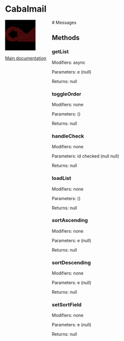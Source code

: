 # Cabalmail
<div style="width: 10em; float:left; height: 100%; padding-right: 1em;"><img src="/docs/logo.png" width="100" />
<p><a href="/README.md">Main documentation</a></p>
</div><div style="padding-left: 11em;">
# Messages


## Methods
### getList
Modifiers: async

Parameters: e (null)

Returns: null

### toggleOrder
Modifiers: none

Parameters:  ()

Returns: null

### handleCheck
Modifiers: none

Parameters: id
checked (null
null)

Returns: null

### loadList
Modifiers: none

Parameters:  ()

Returns: null

### sortAscending
Modifiers: none

Parameters: e (null)

Returns: null

### sortDescending
Modifiers: none

Parameters: e (null)

Returns: null

### setSortField
Modifiers: none

Parameters: e (null)

Returns: null

</div>
